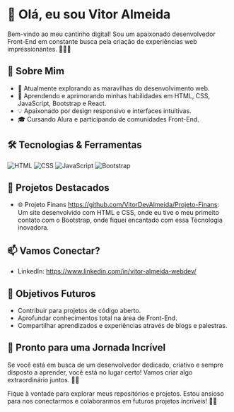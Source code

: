 
# 👋 Olá, eu sou Vitor Almeida

Bem-vindo ao meu cantinho digital! Sou um apaixonado desenvolvedor Front-End em constante busca pela criação de experiências web impressionantes. 👨‍💻✨

## 🚀 Sobre Mim

- 🔭 Atualmente explorando as maravilhas do desenvolvimento web.
- 🌱 Aprendendo e aprimorando minhas habilidades em HTML, CSS, JavaScript, Bootstrap e React.
- 💡 Apaixonado por design responsivo e interfaces intuitivas.
- 🎓 Cursando Alura e participando de comunidades Front-End.

## 🛠️ Tecnologias & Ferramentas

![HTML](https://img.shields.io/badge/HTML-5E5E5E?style=flat-square&logo=html5&logoColor=white)
![CSS](https://img.shields.io/badge/CSS-1572B6?style=flat-square&logo=css3&logoColor=white)
![JavaScript](https://img.shields.io/badge/JavaScript-F7DF1E?style=flat-square&logo=javascript&logoColor=black)
![Bootstrap](https://img.shields.io/badge/Bootstrap-563D7C?style=flat-square&logo=bootstrap&logoColor=white)

## 🚀 Projetos Destacados

- 🌐 Projeto Finans https://github.com/VitorDevAlmeida/Projeto-Finans: Um site desenvolvido com HTML e CSS, onde eu tive o meu primeito contato com o Bootstrap, onde fiquei encantado com essa Tecnologia inovadora. 

## 📫 Vamos Conectar?

- LinkedIn: https://www.linkedin.com/in/vitor-almeida-webdev/

## 🎯 Objetivos Futuros

- Contribuir para projetos de código aberto.
- Aprofundar conhecimentos total na área de Front-End.
- Compartilhar aprendizados e experiências através de blogs e palestras.

## 🌟 Pronto para uma Jornada Incrível

Se você está em busca de um desenvolvedor dedicado, criativo e sempre disposto a aprender, você está no lugar certo! Vamos criar algo extraordinário juntos. 🚀✨

Fique à vontade para explorar meus repositórios e projetos. Estou ansioso para nos conectarmos e colaborarmos em futuros projetos incríveis! 🤝🚀
